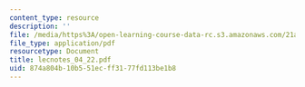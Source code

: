 ```yaml
---
content_type: resource
description: ''
file: /media/https%3A/open-learning-course-data-rc.s3.amazonaws.com/21a-240-race-and-science-spring-2004/874a804b10b551ecff3177fd113be1b8_lecnotes_04_22.pdf
file_type: application/pdf
resourcetype: Document
title: lecnotes_04_22.pdf
uid: 874a804b-10b5-51ec-ff31-77fd113be1b8
---
```

